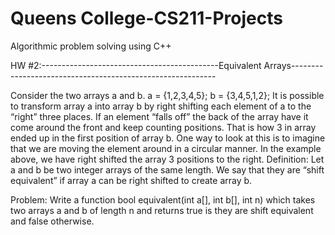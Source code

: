 # Queens College-CS211-Projects
Algorithmic problem solving using C++

HW #2:--------------------------------------------Equivalent Arrays-----------------------------------------------------------

Consider the two arrays a and b.
a = {1,2,3,4,5};
b = {3,4,5,1,2};
  It is possible to transform array a into array b by right shifting each element of a to the “right” three places. If an element “falls off” the back of the array have it come around the front and keep counting positions. That is how 3 in array ended up in the first position of array b. One way to look at this is to imagine that we are moving the element around in a circular manner.
In the example above, we have right shifted the array 3 positions to the right.
Definition: Let a and b be two integer arrays of the same length. We say that they are “shift equivalent” if array a can be right shifted to create array b.

   Problem:
Write a function
bool equivalent(int a[], int b[], int n)
which takes two arrays a and b of length n and returns true is they are shift equivalent and false otherwise.
